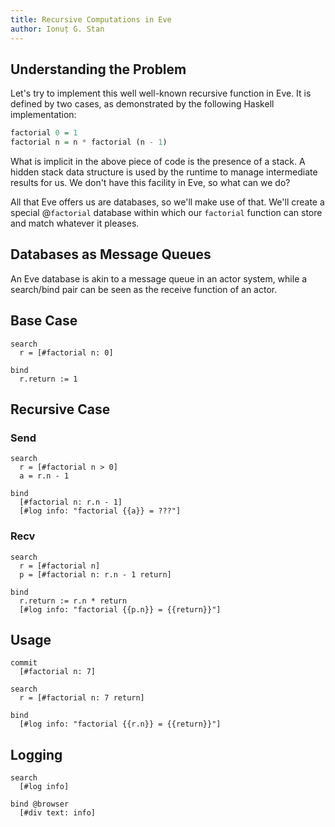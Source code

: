```yaml
---
title: Recursive Computations in Eve
author: Ionuț G. Stan
---
```


## Understanding the Problem

Let's try to implement this well well-known recursive function in Eve. It is
defined by two cases, as demonstrated by the following Haskell implementation:

```haskell
factorial 0 = 1
factorial n = n * factorial (n - 1)
```

What is implicit in the above piece of code is the presence of a stack. A hidden
stack data structure is used by the runtime to manage intermediate results for
us. We don't have this facility in Eve, so what can we do?

All that Eve offers us are databases, so we'll make use of that. We'll create a
special @`factorial` database within which our `factorial` function can store
and match whatever it pleases.

## Databases as Message Queues

An Eve database is akin to a message queue in an actor system, while a
search/bind pair can be seen as the receive function of an actor.

## Base Case

```
search
  r = [#factorial n: 0]

bind
  r.return := 1
```

## Recursive Case

### Send

```
search
  r = [#factorial n > 0]
  a = r.n - 1

bind
  [#factorial n: r.n - 1]
  [#log info: "factorial {{a}} = ???"]
```

### Recv

```
search
  r = [#factorial n]
  p = [#factorial n: r.n - 1 return]

bind
  r.return := r.n * return
  [#log info: "factorial {{p.n}} = {{return}}"]
```

## Usage

```
commit
  [#factorial n: 7]
```

```
search
  r = [#factorial n: 7 return]

bind
  [#log info: "factorial {{r.n}} = {{return}}"]
```

## Logging

```
search
  [#log info]

bind @browser
  [#div text: info]
```
